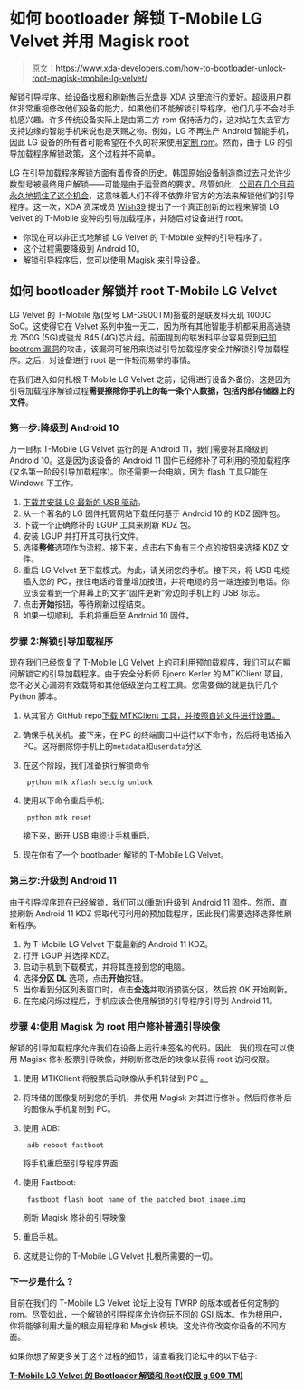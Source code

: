 # 如何 bootloader 解锁 T-Mobile LG Velvet 并用 Magisk root

> 原文：<https://www.xda-developers.com/how-to-bootloader-unlock-root-magisk-tmobile-lg-velvet/>

解锁引导程序、[给设备找根](https://www.xda-developers.com/root/)和刷新售后光盘是 XDA 这里流行的爱好。超级用户群体非常重视修改他们设备的能力，如果他们不能解锁引导程序，他们几乎不会对手机感兴趣。许多传统设备实际上是由第三方 rom 保持活力的，这对站在失去官方支持边缘的智能手机来说也是天赐之物。例如，LG 不再生产 Android 智能手机，因此 LG 设备的所有者可能希望在不久的将来使用[定制 rom](https://www.xda-developers.com/most-popular-custom-roms-android/)。然而，由于 LG 的引导加载程序解锁政策，这个过程并不简单。

LG 在引导加载程序解锁方面有着传奇的历史。韩国原始设备制造商过去只允许少数型号被最终用户解锁——可能是由于运营商的要求。尽管如此，[公司在几个月前永久地抓住了这个机会](https://www.xda-developers.com/lg-bootloader-unlocking-shut-down-december-31/)，这意味着人们不得不依靠非官方的方法来解锁他们的引导程序。这一次，XDA 资深成员 [Wish39](https://forum.xda-developers.com/m/wish39.6328729/) 提出了一个真正创新的过程来解锁 LG Velvet 的 T-Mobile 变种的引导加载程序，并随后对设备进行 root。

*   你现在可以非正式地解锁 LG Velvet 的 T-Mobile 变种的引导程序了。
*   这个过程需要降级到 Android 10。
*   解锁引导程序后，您可以使用 Magisk 来引导设备。

## 如何 bootloader 解锁并 root T-Mobile LG Velvet

LG Velvet 的 T-Mobile 版(型号 LM-G900TM)搭载的是联发科天玑 1000C SoC。这使得它在 Velvet 系列中独一无二，因为所有其他智能手机都采用高通骁龙 750G (5G)或骁龙 845 (4G)芯片组。前面提到的联发科平台容易受到[已知 bootrom 漏洞](https://www.xda-developers.com/bypass-mediatek-sp-flash-tool-authentication-requirement/)的攻击，该漏洞可被用来绕过引导加载程序安全并解锁引导加载程序。之后，对设备进行 root 是一件轻而易举的事情。

在我们进入如何扎根 T-Mobile LG Velvet 之前，记得进行设备外备份。这是因为引导加载程序解锁过程**需要擦除你手机上的每一条个人数据，包括内部存储器上的文件**。

### 第一步:降级到 Android 10

万一目标 T-Mobile LG Velvet 运行的是 Android 11，我们需要将其降级到 Android 10。这是因为该设备的 Android 11 固件已经修补了可利用的预加载程序(又名第一阶段引导加载程序)。你还需要一台电脑，因为 flash 工具只能在 Windows 下工作。

1.  [下载并安装 LG 最新的 USB 驱动](https://www.xda-developers.com/download-android-usb-drivers/)。
2.  从一个著名的 LG 固件托管网站下载任何基于 Android 10 的 KDZ 固件包。
3.  下载一个正确修补的 LGUP 工具来刷新 KDZ 包。
4.  安装 LGUP 并打开其可执行文件。
5.  选择**整修**选项作为流程。接下来，点击右下角有三个点的按钮来选择 KDZ 文件。
6.  重启 LG Velvet 至下载模式。为此，请关闭您的手机。接下来，将 USB 电缆插入您的 PC，按住电话的音量增加按钮，并将电缆的另一端连接到电话。你应该会看到一个屏幕上的文字“固件更新”旁边的手机上的 USB 标志。
7.  点击**开始**按钮，等待刷新过程结束。
8.  如果一切顺利，手机将重启至 Android 10 固件。

### 步骤 2:解锁引导加载程序

现在我们已经恢复了 T-Mobile LG Velvet 上的可利用预加载程序，我们可以在瞬间解锁它的引导加载程序。由于安全分析师 Bjoern Kerler 的 MTKClient 项目，您不必关心漏洞有效载荷和其他低级逆向工程工具。您需要做的就是执行几个 Python 脚本。

1.  从其官方 GitHub repo[下载 MTKClient 工具，并按照自述文件进行设置。](https://github.com/bkerler/mtkclient)
2.  确保手机关机。接下来，在 PC 的终端窗口中运行以下命令，然后将电话插入 PC。这将删除你手机上的`metadata`和`userdata`分区
3.  在这个阶段，我们准备执行解锁命令

    ```
     python mtk xflash seccfg unlock 
    ```

4.  使用以下命令重启手机:

    ```
     python mtk reset 
    ```

    接下来，断开 USB 电缆让手机重启。
5.  现在你有了一个 bootloader 解锁的 T-Mobile LG Velvet。

### 第三步:升级到 Android 11

由于引导程序现在已经解锁，我们可以(重新)升级到 Android 11 固件。然而，直接刷新 Android 11 KDZ 将取代可利用的预加载程序，因此我们需要选择选择性刷新程序。

1.  为 T-Mobile LG Velvet 下载最新的 Android 11 KDZ。
2.  打开 LGUP 并选择 KDZ。
3.  启动手机到下载模式，并将其连接到您的电脑。
4.  选择**分区 DL** 选项，点击**开始**按钮。
5.  当你看到分区列表窗口时，点击**全选**并取消预装分区，然后按 OK 开始刷新。
6.  在完成闪烁过程后，手机应该会使用解锁的引导程序引导到 Android 11。

### 步骤 4:使用 Magisk 为 root 用户修补普通引导映像

解锁的引导加载程序允许我们在设备上运行未签名的代码。因此，我们现在可以使用 Magisk 修补股票引导映像，并刷新修改后的映像以获得 root 访问权限。

1.  使用 MTKClient 将股票启动映像从手机转储到 PC [。](https://github.com/bkerler/mtkclient#read-flash)
2.  将转储的图像复制到您的手机，并使用 Magisk 对其进行修补。然后将修补后的图像从手机复制到 PC。
3.  使用 ADB:

    ```
     adb reboot fastboot 
    ```

    将手机重启至引导程序界面
4.  使用 Fastboot:

    ```
     fastboot flash boot name_of_the_patched_boot_image.img 
    ```

    刷新 Magisk 修补的引导映像
5.  重启手机。
6.  这就是让你的 T-Mobile LG Velvet 扎根所需要的一切。

### 下一步是什么？

目前在我们的 T-Mobile LG Velvet 论坛上没有 TWRP 的版本或者任何定制的 rom。尽管如此，一个解锁的引导程序允许你玩不同的 GSI 版本。作为根用户，你将能够利用大量的根应用程序和 Magisk 模块，这允许你改变你设备的不同方面。

如果你想了解更多关于这个过程的细节，请查看我们论坛中的以下帖子:

**[T-Mobile LG Velvet 的 Bootloader 解锁和 Root(仅限 g 900 TM)](https://forum.xda-developers.com/t/4458055/)**